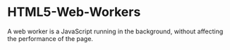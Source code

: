# HTML5-Web-Workers
A web worker is a JavaScript running in the background, without affecting the performance of the page.
